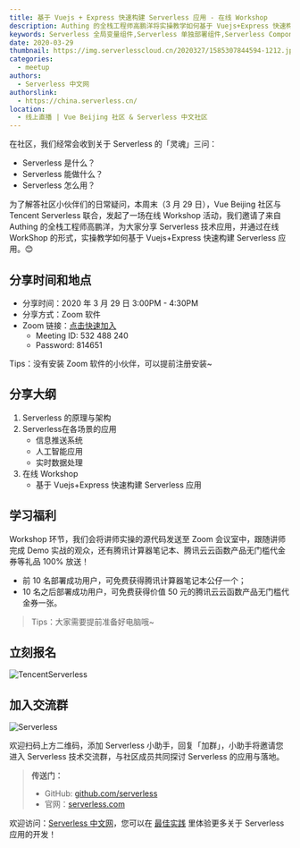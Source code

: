 ```yaml
---
title: 基于 Vuejs + Express 快速构建 Serverless 应用 - 在线 Workshop
description: Authing 的全栈工程师高鹏洋将实操教学如何基于 Vuejs+Express 快速构建 Serverless 应用
keywords: Serverless 全局变量组件,Serverless 单独部署组件,Serverless Component
date: 2020-03-29
thumbnail: https://img.serverlesscloud.cn/2020327/1585307844594-1212.jpg
categories:
  - meetup
authors:
  - Serverless 中文网
authorslink:
  - https://china.serverless.cn/
location: 
  - 线上直播 | Vue Beijing 社区 & Serverless 中文社区
---
```


在社区，我们经常会收到关于 Serverless 的「灵魂」三问：

- Serverless 是什么？
- Serverless 能做什么？
- Serverless 怎么用？

为了解答社区小伙伴们的日常疑问，本周末（3 月 29 日），Vue Beijing 社区与 Tencent Serverless 联合，发起了一场在线 Workshop 活动，我们邀请了来自 Authing 的全栈工程师高鹏洋，为大家分享 Serverless 技术应用，并通过在线 WorkShop 的形式，实操教学如何基于 Vuejs+Express 快速构建 Serverless 应用。😊

## 分享时间和地点

- 分享时间：2020 年 3 月 29 日 3:00PM - 4:30PM
- 分享方式：Zoom 软件
- Zoom 链接：[点击快速加入](https://zoom.com.cn/j/532488240?pwd=eURjdFptVXh2NVBBREd5Wm9QM3ZoUT09)
    - Meeting ID: 532 488 240
    - Password: 814651

Tips：没有安装 Zoom 软件的小伙伴，可以提前注册安装~


## 分享大纲

1. Serverless 的原理与架构
2. Serverless在各场景的应用
   - 信息推送系统
   - 人工智能应用
   - 实时数据处理
3. 在线 Workshop
   -   基于 Vuejs+Express 快速构建 Serverless 应用

## 学习福利

Workshop 环节，我们会将讲师实操的源代码发送至 Zoom 会议室中，跟随讲师完成 Demo 实战的观众，还有腾讯计算器笔记本、腾讯云云函数产品无门槛代金券等礼品 100% 放送！
- 前 10 名部署成功用户，可免费获得腾讯计算器笔记本公仔一个；
- 10 名之后部署成功用户，可免费获得价值 50 元的腾讯云云函数产品无门槛代金券一张。

> Tips：大家需要提前准备好电脑哦~

## 立刻报名

![TencentServerless](https://img.serverlesscloud.cn/2020326/1585217328312-d0e19f7d2f09126ede237177672edf6.jpg)

## 加入交流群

![Serverless](https://img.serverlesscloud.cn/2020326/1585217598101-%E5%BE%AE%E4%BF%A1%E5%9B%BE%E7%89%87_20190617222105.jpg)

欢迎扫码上方二维码，添加 Serverless 小助手，回复「加群」，小助手将邀请您进入 Serverless 技术交流群，与社区成员共同探讨 Serverless 的应用与落地。

> **传送门：**
>
> - GitHub: [github.com/serverless](https://github.com/serverless/serverless/blob/master/README_CN.md) 
> - 官网：[serverless.com](https://serverless.com/)

欢迎访问：[Serverless 中文网](https://china.serverless.com)，您可以在 [最佳实践](https://china.serverless.com/best-practice/) 里体验更多关于 Serverless 应用的开发！